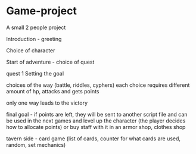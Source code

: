 # Game-project
A small 2 people project

Introduction - greeting

Choice of character


Start of adventure - choice of quest

quest 1
Setting the goal

choices of the way (battle, riddles, cyphers)
each choice requires different amount of hp, attacks and gets points

only one way leads to the victory

final goal - if points are left, they will be sent to another script file and can be used in the next games and level up the character (the player decides how to allocate points)
or buy staff with it in an armor shop, clothes shop

tavern side - card game (list of cards, counter for what cards are used, random, set mechanics)
